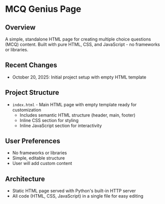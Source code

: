 # MCQ Genius Page

## Overview
A simple, standalone HTML page for creating multiple choice questions (MCQ) content. Built with pure HTML, CSS, and JavaScript - no frameworks or libraries.

## Recent Changes
- October 20, 2025: Initial project setup with empty HTML template

## Project Structure
- `index.html` - Main HTML page with empty template ready for customization
  - Includes semantic HTML structure (header, main, footer)
  - Inline CSS section for styling
  - Inline JavaScript section for interactivity

## User Preferences
- No frameworks or libraries
- Simple, editable structure
- User will add custom content

## Architecture
- Static HTML page served with Python's built-in HTTP server
- All code (HTML, CSS, JavaScript) in a single file for easy editing
